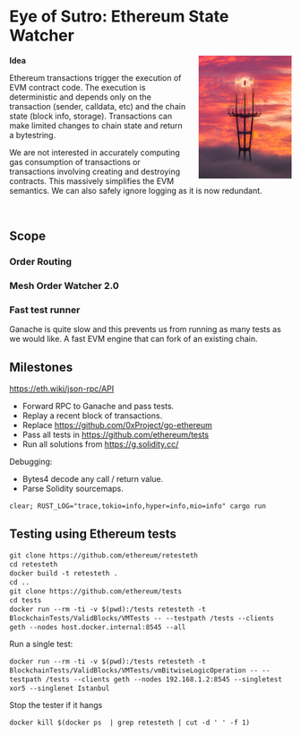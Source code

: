 # Eye of Sutro: Ethereum State Watcher

<img src="eye_of_sutro.jpg" width="33%" align="right" style="padding-left: 20px"></img>

**Idea**

Ethereum transactions trigger the execution of EVM contract code. The execution is deterministic and depends only on the transaction (sender, calldata, etc) and the chain state (block info, storage). Transactions can make limited changes to chain state and return a bytestring.

We are not interested in accurately computing gas consumption of transactions or transactions involving creating and destroying contracts. This massively simplifies the EVM semantics. We can also safely ignore logging as it is now redundant.

<br style="clear:both;"/>

## Scope

### Order Routing

### Mesh Order Watcher 2.0

### Fast test runner

Ganache is quite slow and this prevents us from running as many tests as we would like. A fast EVM engine that can fork of an existing chain.

## Milestones

<https://eth.wiki/json-rpc/API>

* Forward RPC to Ganache and pass tests.
* Replay a recent block of transactions.
* Replace <https://github.com/0xProject/go-ethereum>
* Pass all tests in <https://github.com/ethereum/tests>
* Run all solutions from <https://g.solidity.cc/>

Debugging:

* Bytes4 decode any call / return value.
* Parse Solidity sourcemaps.

```
clear; RUST_LOG="trace,tokio=info,hyper=info,mio=info" cargo run
```


## Testing using Ethereum tests

```
git clone https://github.com/ethereum/retesteth
cd retesteth
docker build -t retesteth .
cd ..
git clone https://github.com/ethereum/tests
cd tests
docker run --rm -ti -v $(pwd):/tests retesteth -t BlockchainTests/ValidBlocks/VMTests -- --testpath /tests --clients geth --nodes host.docker.internal:8545 --all
```

Run a single test:

```
docker run --rm -ti -v $(pwd):/tests retesteth -t BlockchainTests/ValidBlocks/VMTests/vmBitwiseLogicOperation -- --testpath /tests --clients geth --nodes 192.168.1.2:8545 --singletest xor5 --singlenet Istanbul
```

Stop the tester if it hangs

```
docker kill $(docker ps  | grep retesteth | cut -d ' ' -f 1)
```
